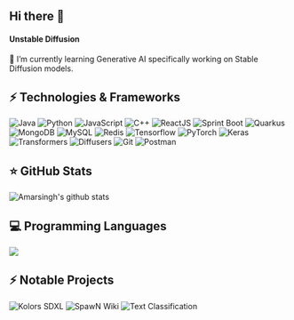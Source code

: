 ## Hi there 👋

<!--
**spawn08/spawn08** is a ✨ _special_ ✨ repository because its `README.md` (this file) appears on your GitHub profile.

Here are some ideas to get you started:

- 🔭 I’m currently working on ...
- 🌱 I’m currently learning ...
- 👯 I’m looking to collaborate on ...
- 🤔 I’m looking for help with ...
- 💬 Ask me about ...
- 📫 How to reach me: ...
- 😄 Pronouns: ...
- ⚡ Fun fact: ...
-->

<h4>Unstable Diffusion</h4>
<p>🌱 I’m currently learning Generative AI specifically working on Stable Diffusion models. </p>

## ⚡ Technologies & Frameworks
![Java](https://img.shields.io/badge/Code-Java-informational?style=flat-square&logo=openjdk&logoColor=white&color=2bbc8a)
![Python](https://img.shields.io/badge/Code-Python-informational?style=flat-square&logo=python&logoColor=white&color=2bbc8a)
![JavaScript](https://img.shields.io/badge/Code-JavaScript-informational?style=flat-square&logo=javascript&logoColor=white&color=2bbc8a)
![C++](https://img.shields.io/badge/Code-C++-informational?style=flat-square&logo=c&logoColor=white&color=2bbc8a)
![ReactJS](https://img.shields.io/badge/Tools-ReactJS-informational?style=flat-square&logo=react&logoColor=white&color=2bbc8a)
![Sprint Boot](https://img.shields.io/badge/Tools-SpringBoot-informational?style=flat-square&logo=Spring&logoColor=white)
![Quarkus](https://img.shields.io/badge/Tools-Quarkus-informational?style=flat-square&logo=quarkus&logoColor=white)
![MongoDB](https://img.shields.io/badge/Tools-MongoDB-informational?style=flat-square&logo=mongodb&logoColor=white&color=2bbc8a)
![MySQL](https://img.shields.io/badge/Tools-MySQL-informational?style=flat-square&logo=mysql&logoColor=white&color=2bbc8a)
![Redis](https://img.shields.io/badge/Tools-Redis-informational?style=flat-square&logo=redis&logoColor=white&color=2bbc8a)
![Tensorflow](https://img.shields.io/badge/Tools-Tensorflow-informational?style=flat-square&logo=tensorflow&logoColor=white&color=2bbc8a)
![PyTorch](https://img.shields.io/badge/Tools-Pytorch-informational?style=flat-square&logo=pytorch&logoColor=white&color=2bbc8a)
![Keras](https://img.shields.io/badge/Tools-Keras-informational?style=flat-square&logo=keras&logoColor=white&color=2bbc8a)
![Transformers](https://img.shields.io/badge/Tools-Transformers-informational?style=flat-square&logo=transformers&logoColor=white&color=2bbc8a)
![Diffusers](https://img.shields.io/badge/Tools-Diffusers-informational?style=flat-square&logo=diffusers&logoColor=white&color=2bbc8a)
![Git](https://img.shields.io/badge/Tools-Git-informational?style=flat-square&logo=git&logoColor=white&color=2bbc8a)
![Postman](https://img.shields.io/badge/Tools-Postman-informational?style=flat-square&logo=postman&logoColor=white&color=2bbc8a)

## &#11088; GitHub Stats

![Amarsingh's github stats](https://github-readme-stats.vercel.app/api?username=spawn08&show_icons=true&theme=radical&include_all_commits=true&hide_title=true)

## 💻 Programming Languages

<img src="https://github-readme-stats.vercel.app/api/top-langs/?username=spawn08&layout=compact&title_color=ffffff&text_color=c9cacc&icon_color=2bbc8a&bg_color=1d1f21" />

## ⚡ Notable Projects
![Kolors SDXL](https://github.com/spawn08/kolors-sdxl)
![SpawN Wiki](https://github.com/spawn08/spawnwiki)
![Text Classification](https://github.com/spawn08/SpawN-ML-Bot-Backend)

